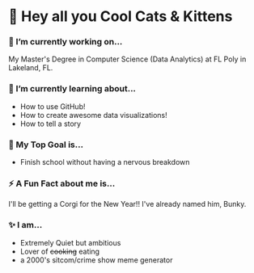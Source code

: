 # 👋 Hey all you Cool Cats & Kittens

<!--
**mnibert7598/mnibert7598** is a ✨ _special_ ✨ repository because its `README.md` (this file) appears on your GitHub profile.
-->

### 🔭 I’m currently working on...
My Master's Degree in Computer Science (Data Analytics) at FL Poly in Lakeland, FL. 


### 🌱 I’m currently learning about...
- How to use GitHub!
- How to create awesome data visualizations!
- How to tell a story

### 🧠 My Top Goal is...
- Finish school without having a nervous breakdown

### ⚡ A Fun Fact about me is... 
I'll be getting a Corgi for the New Year!! I've already named him, Bunky.

### ✨ I am... 
- Extremely Quiet but ambitious 
- Lover of ~~cooking~~ eating
- a 2000's sitcom/crime show meme generator 
